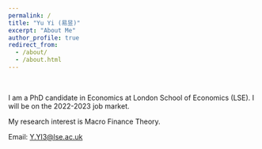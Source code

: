 ```yaml
---
permalink: /
title: "Yu Yi (易昱)"
excerpt: "About Me"
author_profile: true
redirect_from: 
  - /about/
  - /about.html
---
```

<br/>

I am a PhD candidate in Economics at London School of Economics (LSE). I will be on the 2022-2023 job market.



<!-- I received my PhD from xx in xx.-->

My research interest is Macro Finance Theory.

Email: [Y.YI3@lse.ac.uk](mailto:Y.YI3@lse.ac.uk)


